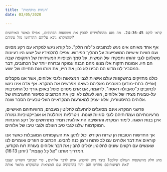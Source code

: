 ```yaml
---
title: 'הנחות מוקדמות'
date: 03/05/2020

---
```


`קראו לוקס 24:36-45. מה מנע מהתלמידים להבין את משמעות הכתובים, אפילו כאשר האירועים שהמקרא ניבא עליהם התרחשו מול עיניהם?`

אף אחד מאיתנו אינו ניגש לכתובים כ"לוח חלק". כל קורא ניגש למקרא עם רקע מסוים ועם חוויות אישיות המשפיעות על תהליך הפירוש. אפילו לתלמידיו של ישוע היו רעיונות משלהם לגבי זהותו ותפקידו של המשיח, על סמך הציפיות המשיחיות של התקופה שבה הם חיו. אמונות חזקות אלו מנעו מהם הבנה עמוקה וברורה יותר של הכתובים, דבר המסביר לנו מדוע הם הבינו לא נכון את חייו, את מותו ואת תחייתו של ישוע.

כולנו מחזיקים בהשקפות עולם אישיות לגבי המציאות ולגבי אלוהים, אשר אנו מקבלים (אפילו בתת-מודע) כמובנים מאליהם כשאנו מפרשים את המקרא. אף אדם אינו ניגש לכתובים כ"טאבולה ראסה". לדוגמה, אם אדם מסוים פוסל באופן גורף כל התערבות על-טבעית מצידו של אלוהים, הוא לעולם לא יבין את הכתובים כסיפור התערבותו של אלוהים בהיסטוריה, אלא יעניק למאורעות המקראיים העל-טבעיים הסבר שונה.

פרשני המקרא אינם מסוגלים להתעלם לחלוטין מעברם, מחוויותיהם האישיים, מרעיונותיהם ועמדותיהם לגבי סוגיות שונות. ניטרליות מוחלטת או אובייקטיביות גמורה אינן בנות השגה. לימוד המקרא והחשיבה התיאולוגית תמיד מתרחשים על רקע ההנחות המוקדמות שלנו לגבי טיב העולם ולגבי טיבו של אלוהים.

אך החדשות הטובות הן שרוח הקודש יכול לתקן את השקפותינו המוגבלות כאשר אנו קוראים את דבר אלוהים עם לב פתוח ורצון כנה להבינו. הכתובים חוזרים ואומרים לנו שאנשים עם רקעים שונים לחלוטין יכולים להבין את דבר אלוהים בעזרת רוח הקודש, המדריך אותנו "אֶל כָּל הָאֱמֶת" (יוחנן 16:13).

`מהן חלק מהשקפות העולם שלכם? כיצד ניתן להכניע אותן לדבר אלוהים, כדי שכתבי הקודש יעצבו את רעיונותיכם מחדש והם יהיו בהרמוניה עם המציאות שהמקרא מתאר אותה?`